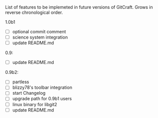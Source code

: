 List of features to be implemeted in future versions of GitCraft. Grows in reverse
chronological order.


1.0b1
 - [ ] optional commit comment
 - [ ] science system integration
 - [ ] update README.md

0.9:
 - [ ] update README.md

0.9b2:
 - [ ] partless
 - [ ] blizzy78's toolbar integration
 - [ ] start Changelog
 - [ ] upgrade path for 0.9b1 users
 - [ ] linux binary for libgit2
 - [ ] update README.md
